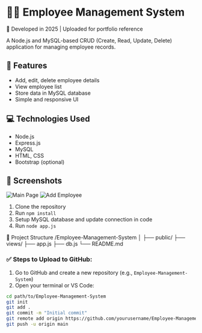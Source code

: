 # 👨‍💼 Employee Management System
📅 Developed in 2025 | Uploaded for portfolio reference

A Node.js and MySQL-based CRUD (Create, Read, Update, Delete) application for managing employee records.

## 🚀 Features

- Add, edit, delete employee details
- View employee list
- Store data in MySQL database
- Simple and responsive UI

## 💻 Technologies Used

- Node.js
- Express.js
- MySQL
- HTML, CSS
- Bootstrap (optional)

## 📸 Screenshots

![Main Page](https://github.com/yourusername/Employee-Management-System/blob/main/screenshots/mainpage.jpg)
![Add Employee](https://github.com/yourusername/Employee-Management-System/blob/main/screenshots/addemployee.jpg)

1. Clone the repository
2. Run `npm install`
3. Setup MySQL database and update connection in code
4. Run `node app.js`

📁 Project Structure
/Employee-Management-System
│
├── public/
├── views/
├── app.js
├── db.js
└── README.md

### ✅ Steps to Upload to GitHub:
1. Go to GitHub and create a new repository (e.g., `Employee-Management-System`)
2. Open your terminal or VS Code:
```bash
cd path/to/Employee-Management-System
git init
git add .
git commit -m "Initial commit"
git remote add origin https://github.com/yourusername/Employee-Management-System.git
git push -u origin main

